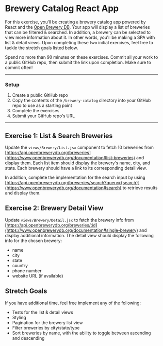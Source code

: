 # Brewery Catalog React App

For this exercise, you'll be creating a brewery catalog app powered by React and the [Open Brewery DB](https://www.openbrewerydb.org). Your app will display a list of breweries that can be filtered & searched. In addition, a brewery can be selected to view more information about it. In other words, you'll be making a SPA with list & detail views. Upon completing these two initial exercises, feel free to tackle the stretch goals listed below.

Spend no more than 90 minutes on these exercises. Commit all your work to a public GitHub repo, then submit the link upon completion. Make sure to commit often!

---

### Setup

1. Create a public GitHub repo
2. Copy the contents of the `/brewery-catalog` directory into your GitHub repo to use as a starting point
3. Complete the exercises
4. Submit your GitHub repo's URL

---

## Exercise 1: List & Search Breweries

Update the `views/Brewery/List.jsx` component to fetch 10 breweries from [https://api.openbrewerydb.org/breweries](https://www.openbrewerydb.org/documentation#list-breweries) and display them. Each list item should display the brewery's name, city, and state. Each brewery should have a link to its corresponding detail view.

In addition, complete the implementation for the search input by using [https://api.openbrewerydb.org/breweries/search?query={search}](https://www.openbrewerydb.org/documentation#search) to retrieve results and display them.

## Exercise 2: Brewery Detail View

Update `views/Brewery/Detail.jsx` to fetch the brewery info from [https://api.openbrewerydb.org/breweries/:id](https://www.openbrewerydb.org/documentation#single-brewery) and display additional information. The detail view should display the following info for the chosen brewery:

* name
* city
* state
* country
* phone number
* website URL (if available)

## Stretch Goals

If you have additional time, feel free implement any of the following:

* Tests for the list & detail views
* Styling
* Pagination for the brewery list view
* Filter breweries by city/state/type
* Sort breweries by name, with the ability to toggle between ascending and descending
